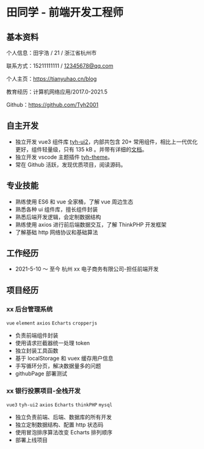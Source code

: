 # 田同学 - 前端开发工程师

## 基本资料

个人信息：田宇浩 / 21 / 浙江省杭州市

联系方式：15211111111 / 12345678@qq.com

个人主页：https://tianyuhao.cn/blog

教育经历：计算机网络应用/2017.0-2021.5

Github：https://github.com/Tyh2001

## 自主开发

- 独立开发 vue3 组件库 [tyh-ui2](https://github.com/Tyh2001/tyh-ui2)，内部共包含 20+ 常用组件，相比上一代优化更好，组件轻量级，只有 135 kB 。并带有详细的[文档](https://tianyuhao.cn/tyhui/v3)。
- 独立开发 vscode 主题插件 [tyh-theme](https://github.com/Tyh2001/tyh-theme-vscode)。
- 常在 Github 活跃，发现优质项目，阅读源码。

## 专业技能

- 熟练使用 ES6 和 vue 全家桶，了解 vue 周边生态
- 熟悉各种 ui 组件库，擅长组件封装
- 熟悉后端开发逻辑，会定制数据结构
- 熟练使用 axios 进行前后端数据交互，了解 ThinkPHP 开发框架
- 了解基础 http 网络协议和基础算法

## 工作经历

- 2021-5-10 ～ 至今 杭州 xx 电子商务有限公司-担任前端开发

## 项目经历

### xx 后台管理系统

`vue` `element` `axios` `Echarts` `cropperjs`

- 负责前端组件封装
- 使用请求拦截器统一处理 token
- 独立封装工具函数
- 基于 localStorage 和 vuex 缓存用户信息
- 手写循环分页，解决数据量多的问题
- githubPage 部署测试

### xx 银行投票项目-全栈开发

`vue3` `tyh-ui2` `axios` `Echarts` `thinkPHP` `mysql`

- 独立负责前端、后端、数据库的所有开发
- 独立定制数据结构、配置 http 状态码
- 使用冒泡排序算法改变 Echarts 排列顺序
- 部署上线项目

